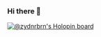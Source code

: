 ### Hi there 👋


[![@zydnrbrn's Holopin board](https://holopin.io/api/user/board?user=zydnrbrn)](https://holopin.io/@zydnrbrn)
<!--
**zydnrbrn/zydnrbrn** is a ✨ _special_ ✨ repository because its `README.md` (this file) appears on your GitHub profile.

Here are some ideas to get you started:

- 🔭 I’m currently working on ...
- 🌱 I’m currently learning ...
- 👯 I’m looking to collaborate on ...
- 🤔 I’m looking for help with ...
- 💬 Ask me about ...
- 📫 How to reach me: ...
- 😄 Pronouns: ...
- ⚡ Fun fact: ...
-->
